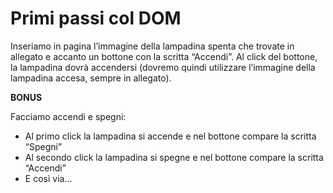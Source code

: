 Primi passi col DOM
===
Inseriamo in pagina l’immagine della lampadina spenta che trovate in allegato e accanto un bottone con la scritta “Accendi”.
Al click del bottone, la lampadina dovrà accendersi (dovremo quindi utilizzare l’immagine della lampadina accesa, sempre in allegato).

**BONUS**

Facciamo accendi e spegni:
- Al primo click la lampadina si accende e nel bottone compare la scritta “Spegni”
- Al secondo click la lampadina si spegne e nel bottone compare la scritta “Accendi”
- E così via...